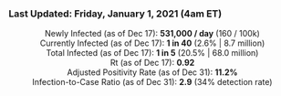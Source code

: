 ### Last Updated: Friday, January 1, 2021 (4am ET)
<p align="center">
Newly Infected (as of Dec 17): <b>531,000 / day</b> 
(160 / 100k)<br>
Currently Infected (as of Dec 17): <b>1 in 40</b>
(2.6% | 8.7 million)<br>
Total Infected (as of Dec 17): <b>1 in 5</b>
(20.5% | 68.0 million)<br>
Rt (as of Dec 17): <b>0.92</b><br>
Adjusted Positivity Rate (as of Dec 31): <b>11.2%</b><br>
Infection-to-Case Ratio (as of Dec 31): <b>2.9</b> (34% detection rate)</p>